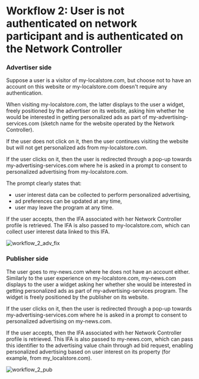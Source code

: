 # Workflow 2: User is not authenticated on network participant and is authenticated on the Network Controller
### Advertiser side
Suppose a user is a visitor of my-localstore.com, but choose not to have an account on this website or my-localstore.com doesn't require any authentication.

When visiting my-localstore.com, the latter displays to the user a widget, freely positioned by the advertiser on its website, asking him whether he would be interested in getting personalized ads as part of my-advertising-services.com (sketch name for the website operated by the Network Controller). 

If the user does not click on it, then the user continues visiting the website but will not get personalized ads from my-localstore.com.

If the user clicks on it, then the user is redirected through a pop-up towards my-advertising-services.com where he is asked in a prompt to consent to personalized advertising from my-localstore.com.

The prompt clearly states that:
* user interest data can be collected to perform personalized advertising,
* ad preferences can be updated at any time,
* user may leave the program at any time.

If the user accepts, then the IFA associated with her Network Controller profile is retrieved. The IFA is also passed to my-localstore.com, which can collect user interest data linked to this IFA.

![workflow_2_adv_fix](https://user-images.githubusercontent.com/4519242/88676405-4e230a80-d0ec-11ea-8588-9e9951058bf4.png)

### Publisher side
The user goes to my-news.com where he does not have an account either. Similarly to the user experience on my-localstore.com, my-news.com displays to the user a widget asking her whether she would be interested in getting personalized ads as part of my-advertising-services program. The widget is freely positioned by the publisher on its website.

If the user clicks on it, then the user is redirected through a pop-up towards my-advertising-services.com where he is asked in a prompt to consent to personalized advertising on my-news.com.

If the user accepts, then the IFA associated with her Network Controller profile is retrieved. This IFA is also passed to my-news.com, which can pass this identifier to the advertising value chain through ad bid request, enabling personalized advertising based on user interest on its property (for example, from my_localstore.com).

![workflow_2_pub](https://user-images.githubusercontent.com/4519242/88651787-5702e480-d0ca-11ea-8da0-1e61a7d4748c.png)
